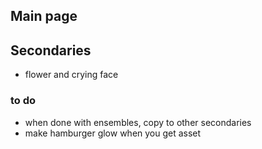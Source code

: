 ## Main page

## Secondaries
- flower and crying face

### to do
 - when done with ensembles, copy to other secondaries
 - make hamburger glow when you get asset



